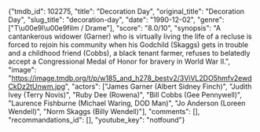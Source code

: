 {"tmdb_id": 102275, "title": "Decoration Day", "original_title": "Decoration Day", "slug_title": "decoration-day", "date": "1990-12-02", "genre": ["T\u00e9l\u00e9film / Drame"], "score": "8.0/10", "synopsis": "A cantankerous widower (Garner) who is virtually living the life of a recluse is forced to rejoin his community when his Godchild (Skaggs) gets in trouble and a childhood friend (Cobbs), a black tenant farmer, refuses to belatedly accept a Congressional Medal of Honor for bravery in World War II.", "image": "https://image.tmdb.org/t/p/w185_and_h278_bestv2/3ViVL2DO5hmfv2ewdCkDz2tUnwm.jpg", "actors": ["James Garner (Albert Sidney Finch)", "Judith Ivey (Terry Novis)", "Ruby Dee (Rowena)", "Bill Cobbs (Gee Pennywell)", "Laurence Fishburne (Michael Waring, DOD Man)", "Jo Anderson (Loreen Wendell)", "Norm Skaggs (Billy Wendell)"], "comments": [], "recommandations_id": [], "youtube_key": "notfound"}